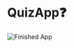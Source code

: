 
# QuizApp❓

![Finished App](https://github.com/londonappbrewery/Images/blob/master/quizzler-demo.gif)



